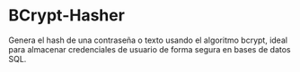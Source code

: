 # BCrypt-Hasher
Genera el hash de una contraseña o texto usando el algoritmo bcrypt, ideal para almacenar credenciales de usuario de forma segura en bases de datos SQL.
